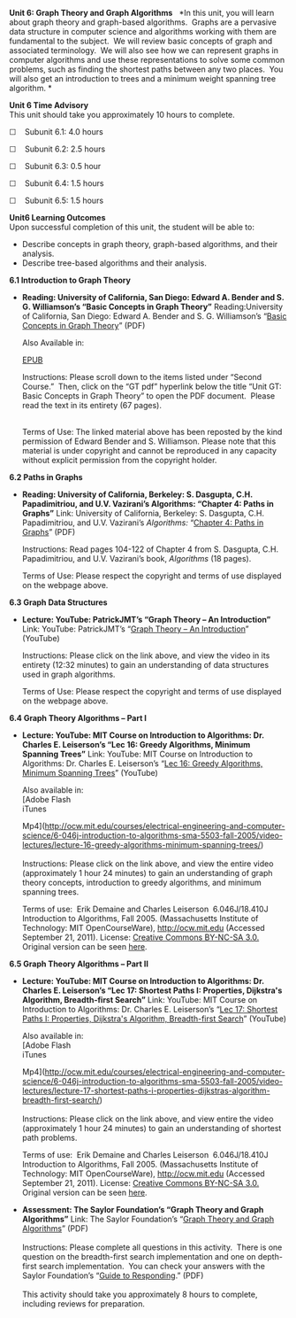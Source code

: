 **Unit 6: Graph Theory and Graph Algorithms** <span id="6"></span> 
*In this unit, you will learn about graph theory and graph-based
algorithms.  Graphs are a pervasive data structure in computer science
and algorithms working with them are fundamental to the subject.  We
will review basic concepts of graph and associated terminology.  We will
also see how we can represent graphs in computer algorithms and use
these representations to solve some common problems, such as finding the
shortest paths between any two places.  You will also get an
introduction to trees and a minimum weight spanning tree algorithm. *

**Unit 6 Time Advisory**  
This unit should take you approximately 10 hours to complete.  
  
 ☐    Subunit 6.1: 4.0 hours  
  
 ☐    Subunit 6.2: 2.5 hours  
  
 ☐    Subunit 6.3: 0.5 hour  
  
 ☐    Subunit 6.4: 1.5 hours  
  
 ☐    Subunit 6.5: 1.5 hours

**Unit6 Learning Outcomes**  
Upon successful completion of this unit, the student will be able to:  
  
-   Describe concepts in graph theory, graph-based algorithms, and their
    analysis.
-   Describe tree-based algorithms and their analysis. 

**6.1 Introduction to Graph Theory** <span id="6.1"></span> 
-   **Reading: University of California, San Diego: Edward A. Bender and
    S. G. Williamson’s “Basic Concepts in Graph Theory”**
    Reading:University of California, San Diego: Edward A. Bender and S.
    G. Williamson’s “[Basic Concepts in Graph
    Theory](https://resources.saylor.org/wwwresources/archived/site/wp-content/uploads/2011/09/CS202-Graph-Theory-GT-Edward-Bender.pdf)”
    (PDF)  
      
     Also Available in:  

    [EPUB](https://resources.saylor.org/wwwresources/archived/site/wp-content/uploads/2011/09/CS202-Graph-Theory-GT-Edward-Bender.epub)  
      
     Instructions: Please scroll down to the items listed under “Second
    Course.”  Then, click on the “GT pdf” hyperlink below the title
    “Unit GT: Basic Concepts in Graph Theory” to open the PDF document. 
    Please read the text in its entirety (67 pages).  
      
        
     Terms of Use: The linked material above has been reposted by the
    kind permission of Edward Bender and S. Williamson. Please note that
    this material is under copyright and cannot be reproduced in any
    capacity without explicit permission from the copyright holder. 

**6.2 Paths in Graphs** <span id="6.2"></span> 
-   **Reading: University of California, Berkeley: S. Dasgupta, C.H.
    Papadimitriou, and U.V. Vazirani’s Algorithms: “Chapter 4: Paths in
    Graphs”**
    Link: University of California, Berkeley: S. Dasgupta, C.H.
    Papadimitriou, and U.V. Vazirani’s *Algorithms:* “[Chapter 4: Paths
    in
    Graphs](http://novellaqalive2.mhhe.com/sites/dl/premium/0073523402/instructor/364486/Chapter4.pdf)”
    (PDF)  
      
     Instructions: Read pages 104-122 of Chapter 4 from S. Dasgupta,
    C.H. Papadimitriou, and U.V. Vazirani’s book, *Algorithms* (18
    pages).  
      
     Terms of Use: Please respect the copyright and terms of use
    displayed on the webpage above.

**6.3 Graph Data Structures** <span id="6.3"></span> 
-   **Lecture: YouTube: PatrickJMT’s “Graph Theory – An Introduction”**
    Link: YouTube: PatrickJMT’s “[Graph Theory – An
    Introduction](http://www.youtube.com/watch?v=HmQR8Xy9DeM)”
    (YouTube)  
      
     Instructions: Please click on the link above, and view the video in
    its entirety (12:32 minutes) to gain an understanding of data
    structures used in graph algorithms.   
      
     Terms of Use: Please respect the copyright and terms of use
    displayed on the webpage above. 

**6.4 Graph Theory Algorithms – Part I** <span id="6.4"></span> 
-   **Lecture: YouTube: MIT Course on Introduction to Algorithms: Dr.
    Charles E. Leiserson’s “Lec 16: Greedy Algorithms, Minimum Spanning
    Trees”**
    Link: YouTube: MIT Course on Introduction to Algorithms: Dr. Charles
    E. Leiserson’s “[Lec 16: Greedy Algorithms, Minimum Spanning
    Trees](http://www.youtube.com/watch?v=IpJ6rA6D3Dw)” (YouTube)  
      
     Also available in:  
     [Adobe Flash  
     iTunes  

    Mp4](http://ocw.mit.edu/courses/electrical-engineering-and-computer-science/6-046j-introduction-to-algorithms-sma-5503-fall-2005/video-lectures/lecture-16-greedy-algorithms-minimum-spanning-trees/)  
        
     Instructions: Please click on the link above, and view the entire
    video (approximately 1 hour 24 minutes) to gain an understanding of
    graph theory concepts, introduction to greedy algorithms, and
    minimum spanning trees.  
      
     Terms of use:  Erik Demaine and Charles Leiserson  6.046J/18.410J
    Introduction to Algorithms, Fall 2005. (Massachusetts Institute of
    Technology: MIT OpenCourseWare), http://ocw.mit.edu (Accessed
    September 21, 2011). License: [Creative Commons BY-NC-SA
    3.0.](http://creativecommons.org/licenses/by-nc-sa/3.0/us/) Original
    version can be
    seen [here](http://www.youtube.com/watch?v=FPEMBWg_WlY&feature=relmfu). 

**6.5 Graph Theory Algorithms – Part II** <span id="6.5"></span> 
-   **Lecture: YouTube: MIT Course on Introduction to Algorithms: Dr.
    Charles E. Leiserson’s “Lec 17: Shortest Paths I: Properties,
    Dijkstra's Algorithm, Breadth-first Search”**
    Link: YouTube: MIT Course on Introduction to Algorithms: Dr. Charles
    E. Leiserson’s “[Lec 17: Shortest Paths I: Properties, Dijkstra's
    Algorithm, Breadth-first
    Search](http://www.youtube.com/watch?v=xhG2DyCX3uA&feature=related)”
    (YouTube)  
      
     Also available in:  
     [Adobe Flash  
     iTunes  

    Mp4](http://ocw.mit.edu/courses/electrical-engineering-and-computer-science/6-046j-introduction-to-algorithms-sma-5503-fall-2005/video-lectures/lecture-17-shortest-paths-i-properties-dijkstras-algorithm-breadth-first-search/)  
        
     Instructions: Please click on the link above, and view entire the
    video (approximately 1 hour 24 minutes) to gain an understanding of
    shortest path problems.    
      
     Terms of use:  Erik Demaine and Charles Leiserson  6.046J/18.410J
    Introduction to Algorithms, Fall 2005. (Massachusetts Institute of
    Technology: MIT OpenCourseWare), http://ocw.mit.edu (Accessed
    September 21, 2011). License: [Creative Commons BY-NC-SA
    3.0.](http://creativecommons.org/licenses/by-nc-sa/3.0/us/) Original
    version can be
    seen [here](http://www.youtube.com/watch?v=V1m8xkuVu0I). 

-   **Assessment: The Saylor Foundation’s “Graph Theory and Graph
    Algorithms”**
    Link: The Saylor Foundation’s “[Graph Theory and Graph
    Algorithms](https://resources.saylor.org/wwwresources/archived/site/wp-content/uploads/2012/06/CS303-Unit6Graph-Theory-and-Graph-Algorithms-FINAL.pdf)”
    (PDF)  
        
     Instructions: Please complete all questions in this activity.
     There is one question on the breadth-first search implementation
    and one on depth-first search implementation.  You can check your
    answers with the Saylor Foundation’s “[Guide to
    Responding](https://resources.saylor.org/wwwresources/archived/site/wp-content/uploads/2012/06/CS303-Unit6Graph-Theory-and-Graph-AlgorithmsAnswerKey-FINAL.pdf).”
    (PDF)  
        
     This activity should take you approximately 8 hours to complete,
    including reviews for preparation.


